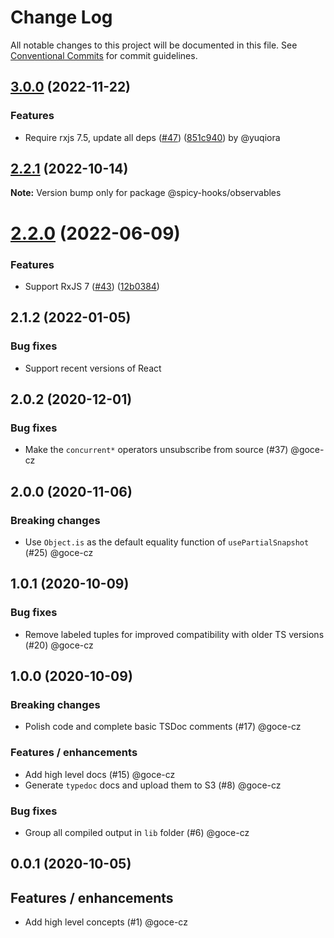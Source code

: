 # Change Log

All notable changes to this project will be documented in this file.
See [Conventional Commits](https://conventionalcommits.org) for commit guidelines.

## [3.0.0](https://github.com/salsita/spicy-hooks/compare/v2.2.1...v3.0.0) (2022-11-22)

### Features

* Require rxjs 7.5, update all deps ([#47](https://github.com/salsita/spicy-hooks/issues/47)) ([851c940](https://github.com/salsita/spicy-hooks/commit/851c94027351c3a79973b90cc3c556514d93f5b0)) by @yuqiora

## [2.2.1](https://github.com/salsita/spicy-hooks/compare/v2.2.0...v2.2.1) (2022-10-14)

**Note:** Version bump only for package @spicy-hooks/observables

# [2.2.0](https://github.com/salsita/spicy-hooks/compare/v2.1.2...v2.2.0) (2022-06-09)

### Features

* Support RxJS 7 ([#43](https://github.com/salsita/spicy-hooks/issues/43)) ([12b0384](https://github.com/salsita/spicy-hooks/commit/12b038415d35e34ce42d2f696cd79e05a06d6e9c))

## 2.1.2 (2022-01-05)

### Bug fixes

- Support recent versions of React

## 2.0.2 (2020-12-01)

### Bug fixes

- Make the `concurrent*` operators unsubscribe from source (#37) @goce-cz

## 2.0.0 (2020-11-06)

### Breaking changes

- Use `Object.is` as the default equality function of `usePartialSnapshot` (#25) @goce-cz 

## 1.0.1 (2020-10-09)

### Bug fixes

- Remove labeled tuples for improved compatibility with older TS versions (#20) @goce-cz

## 1.0.0 (2020-10-09)

### Breaking changes

- Polish code and complete basic TSDoc comments (#17) @goce-cz 

### Features / enhancements

- Add high level docs (#15) @goce-cz 
- Generate `typedoc` docs and upload them to S3 (#8) @goce-cz 

### Bug fixes

- Group all compiled output in `lib` folder (#6) @goce-cz 

## 0.0.1 (2020-10-05)

## Features / enhancements

- Add high level concepts (#1) @goce-cz
